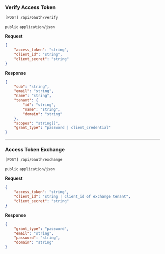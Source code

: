 ### Verify Access Token

```http
[POST] /api/oauth/verify
```

`public`  `application/json`

**Request**

```json
{
    "access_token": "string",
    "client_id": "string",
    "client_secret": "string"
}
```

**Response**

```json
{
    "sub": "string",
    "email": "string",
    "name": "string",
    "tenant": {
        "id": "string",
        "name": "string",
        "domain": "string"
    },
    "scopes": "string[]",
    "grant_type": "password | client_credential"
}
```

<hr>

### Access Token Exchange

```http
[POST] /api/oauth/exchange
```

`public`  `application/json`

**Request**

```json
{
    "access_token": "string",
    "client_id": "string | client_id of exchange tenant",
    "client_secret": "string"
}
```

**Response**

```json
{
    "grant_type": "password",
    "email": "string",
    "password": "string",
    "domain": "string"
}
```
